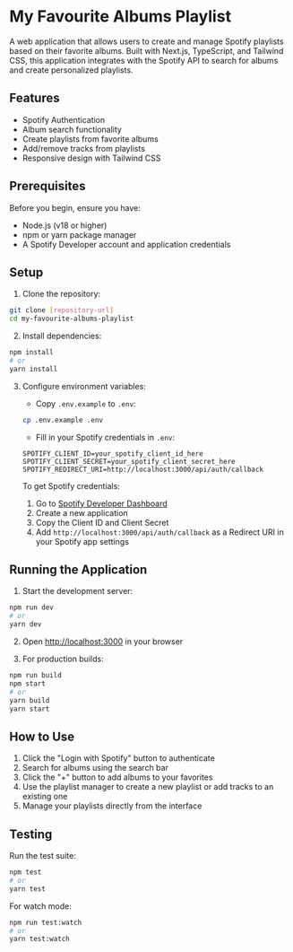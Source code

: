 # My Favourite Albums Playlist

A web application that allows users to create and manage Spotify playlists based on their favorite albums. Built with Next.js, TypeScript, and Tailwind CSS, this application integrates with the Spotify API to search for albums and create personalized playlists.

## Features

- Spotify Authentication
- Album search functionality
- Create playlists from favorite albums
- Add/remove tracks from playlists
- Responsive design with Tailwind CSS

## Prerequisites

Before you begin, ensure you have:

- Node.js (v18 or higher)
- npm or yarn package manager
- A Spotify Developer account and application credentials

## Setup

1. Clone the repository:
```bash
git clone [repository-url]
cd my-favourite-albums-playlist
```

2. Install dependencies:
```bash
npm install
# or
yarn install
```

3. Configure environment variables:
   - Copy `.env.example` to `.env`:
   ```bash
   cp .env.example .env
   ```
   - Fill in your Spotify credentials in `.env`:
   ```
   SPOTIFY_CLIENT_ID=your_spotify_client_id_here
   SPOTIFY_CLIENT_SECRET=your_spotify_client_secret_here
   SPOTIFY_REDIRECT_URI=http://localhost:3000/api/auth/callback
   ```

   To get Spotify credentials:
   1. Go to [Spotify Developer Dashboard](https://developer.spotify.com/dashboard)
   2. Create a new application
   3. Copy the Client ID and Client Secret
   4. Add `http://localhost:3000/api/auth/callback` as a Redirect URI in your Spotify app settings

## Running the Application

1. Start the development server:
```bash
npm run dev
# or
yarn dev
```

2. Open [http://localhost:3000](http://localhost:3000) in your browser

3. For production builds:
```bash
npm run build
npm start
# or
yarn build
yarn start
```

## How to Use

1. Click the "Login with Spotify" button to authenticate
2. Search for albums using the search bar
3. Click the "+" button to add albums to your favorites
4. Use the playlist manager to create a new playlist or add tracks to an existing one
5. Manage your playlists directly from the interface

## Testing

Run the test suite:
```bash
npm test
# or
yarn test
```

For watch mode:
```bash
npm run test:watch
# or
yarn test:watch
```
